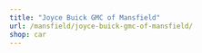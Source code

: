 ```yaml
---
title: "Joyce Buick GMC of Mansfield"
url: /mansfield/joyce-buick-gmc-of-mansfield/
shop: car
---
```

